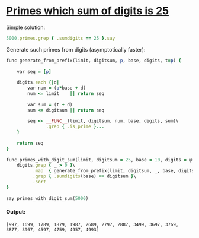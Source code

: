 [1]: https://rosettacode.org/wiki/Primes_which_sum_of_digits_is_25

# [Primes which sum of digits is 25][1]

Simple solution:

```ruby
5000.primes.grep { .sumdigits == 25 }.say
```


Generate such primes from digits (asymptotically faster):

```ruby
func generate_from_prefix(limit, digitsum, p, base, digits, t=p) {
 
    var seq = [p]
 
    digits.each {|d|
        var num = (p*base + d)
        num <= limit    || return seq
 
        var sum = (t + d)
        sum <= digitsum || return seq
 
        seq << __FUNC__(limit, digitsum, num, base, digits, sum)\
               .grep { .is_prime }...
    }
 
    return seq
}
 
func primes_with_digit_sum(limit, digitsum = 25, base = 10, digits = @(^base)) {
    digits.grep { _ > 0 }\
          .map  { generate_from_prefix(limit, digitsum, _, base, digits)... }\
          .grep { .sumdigits(base) == digitsum }\
          .sort
}
 
say primes_with_digit_sum(5000)
```

#### Output:
```
[997, 1699, 1789, 1879, 1987, 2689, 2797, 2887, 3499, 3697, 3769, 3877, 3967, 4597, 4759, 4957, 4993]
```
